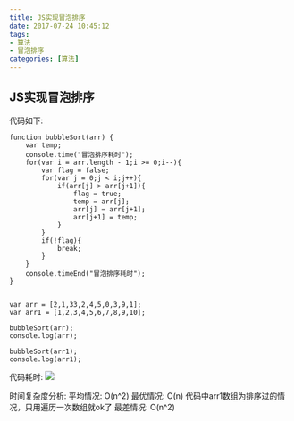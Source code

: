 ```yaml
---
title: JS实现冒泡排序
date: 2017-07-24 10:45:12
tags:
- 算法
- 冒泡排序
categories: [算法]
---
```

## JS实现冒泡排序 ##
代码如下:
```
function bubbleSort(arr) {
    var temp;
    console.time("冒泡排序耗时");
    for(var i = arr.length - 1;i >= 0;i--){
        var flag = false;
        for(var j = 0;j < i;j++){
            if(arr[j] > arr[j+1]){
                flag = true;
                temp = arr[j];
                arr[j] = arr[j+1];
                arr[j+1] = temp;
            }
        }
        if(!flag){
            break;
        }
    }
    console.timeEnd("冒泡排序耗时");
}


var arr = [2,1,33,2,4,5,0,3,9,1];
var arr1 = [1,2,3,4,5,6,7,8,9,10];

bubbleSort(arr);
console.log(arr);

bubbleSort(arr1);
console.log(arr1);
```

代码耗时:
![](http://ostqsmxg6.bkt.clouddn.com/17-7-24/59367892.jpg)

时间复杂度分析:
平均情况: O(n^2)
最优情况: O(n)  代码中arr1数组为排序过的情况，只用遍历一次数组就ok了
最差情况: O(n^2)

